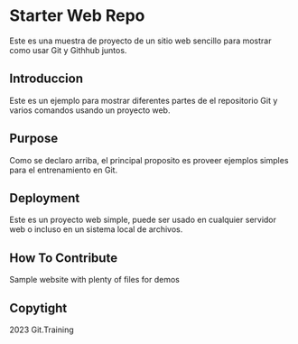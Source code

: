 # Starter Web Repo

Este es una muestra de proyecto de un sitio web sencillo para
mostrar como usar Git y Githhub juntos.

## Introduccion

Este es un ejemplo para mostrar diferentes partes
de el repositorio Git y varios comandos 
usando un proyecto web.

## Purpose

Como se declaro arriba, el principal proposito es 
proveer ejemplos simples para el entrenamiento en Git.

## Deployment

Este es un proyecto web simple,
puede ser usado en cualquier servidor web o incluso en 
un sistema local de archivos.

## How To Contribute
Sample website with plenty of files for demos

## Copytight

2023 Git.Training